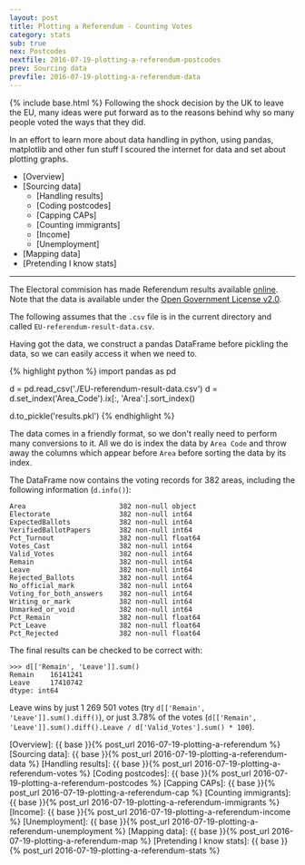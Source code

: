 ```yaml
---
layout: post
title: Plotting a Referendum - Counting Votes
category: stats
sub: true
nex: Postcodes
nextfile: 2016-07-19-plotting-a-referendum-postcodes
prev: Sourcing data
prevfile: 2016-07-19-plotting-a-referendum-data
---
```

{% include base.html %}
Following the shock decision by the UK to leave the EU, many ideas were put 
forward as to the reasons behind why so many people voted the ways that they 
did. 

In an effort to learn more about data handling in python, using pandas, 
matplotlib and other fun stuff I scoured the internet for data and set about 
plotting graphs. 

* [Overview] 
* [Sourcing data]
    * [Handling results]
    * [Coding postcodes]
    * [Capping CAPs]
    * [Counting immigrants]
    * [Income]
    * [Unemployment]
* [Mapping data]
* [Pretending I know stats]

---

The Electoral commision has made Referendum results available [online][1]. Note
that the data is available under the [Open Government License v2.0][2].

The following assumes that the `.csv` file is in the current directory and called
`EU-referendum-result-data.csv`.

Having got the data, we construct a pandas DataFrame before pickling the data,
so we can easily access it when we need to.

{% highlight python %}
import pandas as pd

d = pd.read_csv('./EU-referendum-result-data.csv')
d = d.set_index('Area_Code').ix[:, 'Area':].sort_index()

d.to_pickle('results.pkl')
{% endhighlight %}

The data comes in a friendly format, so we don't really need to perform many
conversions to it. All we do is index the data by `Area Code` and throw
away the columns which appear before `Area` before sorting the data by its
index.

The DataFrame now contains the voting records for 382 areas, including the
following information (`d.info()`):

```
Area                       382 non-null object
Electorate                 382 non-null int64
ExpectedBallots            382 non-null int64
VerifiedBallotPapers       382 non-null int64
Pct_Turnout                382 non-null float64
Votes_Cast                 382 non-null int64
Valid_Votes                382 non-null int64
Remain                     382 non-null int64
Leave                      382 non-null int64
Rejected_Ballots           382 non-null int64
No_official_mark           382 non-null int64
Voting_for_both_answers    382 non-null int64
Writing_or_mark            382 non-null int64
Unmarked_or_void           382 non-null int64
Pct_Remain                 382 non-null float64
Pct_Leave                  382 non-null float64
Pct_Rejected               382 non-null float64
```

The final results can be checked to be correct with:

```
>>> d[['Remain', 'Leave']].sum()
Remain    16141241
Leave     17410742
dtype: int64
```

Leave wins by just 1 269 501 votes (try `d[['Remain', 'Leave']].sum().diff()`),
or just 3.78% of the votes (`d[['Remain', 'Leave']].sum().diff().Leave /
d['Valid_Votes'].sum() * 100`).


[1]: http://www.electoralcommission.org.uk/find-information-by-subject/elections-and-referendums/upcoming-elections-and-referendums/eu-referendum/electorate-and-count-information
[2]: http://www.nationalarchives.gov.uk/doc/open-government-licence/version/2/

[Overview]: {{ base }}{% post_url 2016-07-19-plotting-a-referendum %}
[Sourcing data]: {{ base }}{% post_url 2016-07-19-plotting-a-referendum-data %}
[Handling results]: {{ base }}{% post_url 2016-07-19-plotting-a-referendum-votes %}
[Coding postcodes]: {{ base }}{% post_url 2016-07-19-plotting-a-referendum-postcodes %}
[Capping CAPs]: {{ base }}{% post_url 2016-07-19-plotting-a-referendum-cap %}
[Counting immigrants]: {{ base }}{% post_url 2016-07-19-plotting-a-referendum-immigrants %}
[Income]: {{ base }}{% post_url 2016-07-19-plotting-a-referendum-income %}
[Unemployment]: {{ base }}{% post_url 2016-07-19-plotting-a-referendum-unemployment %}
[Mapping data]: {{ base }}{% post_url 2016-07-19-plotting-a-referendum-map %}
[Pretending I know stats]:  {{ base }}{% post_url 2016-07-19-plotting-a-referendum-stats %}